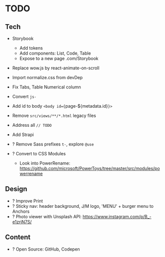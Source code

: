 # TODO

## Tech

- Storybook
  - Add tokens
  - Add components: List, Code, Table
  - Expose to a new page .com/Storybook
- Replace wow.js by react-animate-on-scroll
- Import normalize.css from devDep
- Fix Tabs, Table Numerical column
- Convert `js-`
- Add id to body `<body id={`page-\${metadata.id}`}>`
- Remove `src/views/**/*.html` legacy files
- Address all `// TODO`
- Add Strapi

- ? Remove Sass prefixes `t-`, explore `@use`
- ? Convert to CSS Modules
  - Look into PowerRename: https://github.com/microsoft/PowerToys/tree/master/src/modules/powerrename

## Design

- ? Improve Print
- ? Sticky nav: header background, J/M logo, 'MENU' + burger menu to Anchors
- ? Photo viewer with Unsplash API: https://www.instagram.com/p/B_-e1zrjN7S/

## Content

- ? Open Source: GitHub, Codepen

